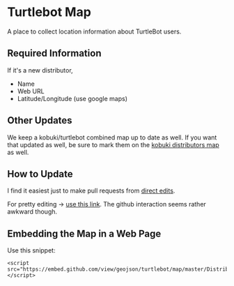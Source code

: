 # Turtlebot Map

A place to collect location information about TurtleBot users.

Required Information
--------------------

If it's a new distributor,

* Name
* Web URL
* Latitude/Longitude (use google maps)

Other Updates
-------------

We keep a kobuki/turtlebot combined map up to date as well. If you want that updated as well, be sure to mark them on the [kobuki distributors map](https://github.com/yujinrobot/kobuki_distributors) as well.

How to Update
-------------

I find it easiest just to make pull requests from [direct edits](https://github.com/turtlebot/map/edit/master/Distributors.geojson).

For pretty editing -> [use this link](http://geojson.io/#id=github:turtlebot/map/blob/master/Distributors.geojson). The github interaction seems rather awkward though. 

Embedding the Map in a Web Page
-------------------------------

Use this snippet:

```
<script src="https://embed.github.com/view/geojson/turtlebot/map/master/Distributors.geojson"></script>
```
